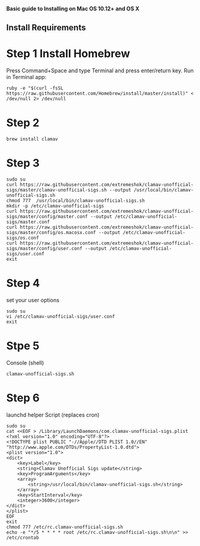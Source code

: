 #### Basic guide to Installing on Mac OS 10.12+ and OS X

## Install Requirements
# Step 1 Install Homebrew
Press Command+Space and type Terminal and press enter/return key.
Run in Terminal app:
```
ruby -e "$(curl -fsSL https://raw.githubusercontent.com/Homebrew/install/master/install)" < /dev/null 2> /dev/null
```

# Step 2
```
brew install clamav
```

# Step 3
```
sudo su
curl https://raw.githubusercontent.com/extremeshok/clamav-unofficial-sigs/master/clamav-unofficial-sigs.sh --output /usr/local/bin/clamav-unofficial-sigs.sh
chmod 777  /usr/local/bin/clamav-unofficial-sigs.sh
mkdir -p /etc/clamav-unofficial-sigs
curl https://raw.githubusercontent.com/extremeshok/clamav-unofficial-sigs/master/config/master.conf --output /etc/clamav-unofficial-sigs/master.conf
curl https://raw.githubusercontent.com/extremeshok/clamav-unofficial-sigs/master/config/os.macosx.conf --output /etc/clamav-unofficial-sigs/os.conf
curl https://raw.githubusercontent.com/extremeshok/clamav-unofficial-sigs/master/config/user.conf --output /etc/clamav-unofficial-sigs/user.conf
exit
```

# Step 4
set your user options
```
sudo su
vi /etc/clamav-unofficial-sigs/user.conf
exit
```

# Stpe 5
Console (shell)
```
clamav-unofficial-sigs.sh
```

# Step 6
launchd helper Script (replaces cron)
```
sudo su
cat <<EOF > /Library/LaunchDaemons/com.clamav-unofficial-sigs.plist
<?xml version="1.0" encoding="UTF-8"?>
<!DOCTYPE plist PUBLIC "-//Apple//DTD PLIST 1.0//EN" "http://www.apple.com/DTDs/PropertyList-1.0.dtd">
<plist version="1.0">
<dict>
	<key>Label</key>
	<string>Clamav Unofficial Sigs update</string>
	<key>ProgramArguments</key>
	<array>
		<string>/usr/local/bin/clamav-unofficial-sigs.sh</string>
	</array>
	<key>StartInterval</key>
	<integer>3600</integer>
</dict>
</plist>
EOF
exit
chmod 777 /etc/rc.clamav-unofficial-sigs.sh
echo -e "*/5 * * * * root /etc/rc.clamav-unofficial-sigs.sh\n\n" >> /etc/crontab
```
